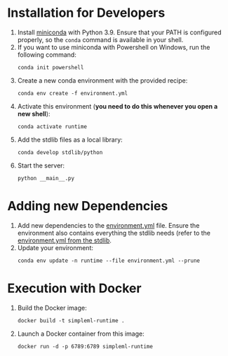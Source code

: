 # Installation for Developers

1. Install [miniconda](https://docs.conda.io/en/latest/miniconda.html) with Python 3.9. Ensure that your PATH is configured properly, so the `conda` command is available in your shell.
2. If you want to use miniconda with Powershell on Windows, run the following command:
   ```shell
   conda init powershell
   ```
3. Create a new conda environment with the provided recipe:
    ```shell
    conda env create -f environment.yml
    ```
4. Activate this environment (**you need to do this whenever you open a new shell**):
    ```shell
    conda activate runtime
    ```
5. Add the stdlib files as a local library:
   ```shell
   conda develop stdlib/python
   ```
6. Start the server:
   ```shell
   python __main__.py
   ```
   
# Adding new Dependencies

1. Add new dependencies to the [environment.yml](./environment.yml) file. Ensure the environment also contains everything the stdlib needs (refer to the [environment.yml from the stdlib](./stdlib/python/environment.yml).
2. Update your environment:
   ```shell
   conda env update -n runtime --file environment.yml --prune
   ```

# Execution with Docker

1. Build the Docker image:
   ```shell
   docker build -t simpleml-runtime .
   ```
2. Launch a Docker container from this image:
   ```shell
   docker run -d -p 6789:6789 simpleml-runtime 
   ```
